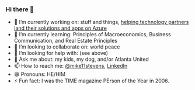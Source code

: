 ### Hi there 👋

<!--
**mike11stevens/mike11stevens** is a ✨ _special_ ✨ repository because its `README.md` (this file) appears on your GitHub profile.

Here are some ideas to get you started:

- 🔭 I’m currently working on ...
- 🌱 I’m currently learning ...
- 👯 I’m looking to collaborate on ...
- 🤔 I’m looking for help with ...
- 💬 Ask me about ...
- 📫 How to reach me: ...
- 😄 Pronouns: ...
- ⚡ Fun fact: ...
-->
- 🔭 I’m currently working on: stuff and things, <a href="https://azure.microsoft.com/en-us/programs/azure-fasttrack/#overview">helping technology partners land their solutions and apps on Azure</a>
- 🌱 I’m currently learning: Principles of Macroeconomics, Business Communication, and Real Estate Principles
- 👯 I’m looking to collaborate on: world peace
- 🤔 I’m looking for help with: (see above)
- 💬 Ask me about: my kids, my dog, and/or Atlanta United
- 📫 How to reach me: <a href="https://twitter.com/@mike11stevens" target="_blank">@mike11stevens</a>, <a href="https://linkedin.com/in/mikestevens">LinkedIn</a>
- 😄 Pronouns: HE/HIM
- ⚡ Fun fact: I was the TIME magazine PErson of the Year in 2006.
